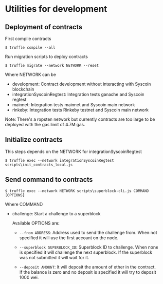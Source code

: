 # Utilities for development

## Deployment of contracts

First compile contracts

    $ truffle compile --all

Run migration scripts to deploy contracts

    $ truffle migrate --network NETWORK --reset

Where NETWORK can be

*   development: Contract development without interacting with Syscoin blockchain
*   integrationSyscoinRegtest: Integration tests ganache and Syscoin regtest
*   mainnet: Integration tests mainnet and Syscoin main network
*   rinkeby: Integration tests Rinkeby testnet and Syscoin main network

Note: There's a ropsten network but currently contracts are too large to be
deployed with the gas limit of 4.7M gas.

## Initialize contracts

This steps depends on the NETWORK for integrationSyscoinRegtest

    $ truffle exec --network integrationSyscoinRegtest scripts\init_contracts_local.js

## Send command to contracts

    $ truffle exec --network NETWORK scripts\superblock-cli.js COMMAND [OPTIONS]

Where COMMAND

*   challenge: Start a challenge to a superblock

    Available OPTIONS are:

    *   `--from ADDRESS`: Address used to send the challenge from.
        When not specified it will use the first account on the node.

    *   `--superblock SUPERBLOCK_ID`: Superblock ID to challenge.
        When none is specified it will challenge the next superblock.
        If the superblock was not submitted it will wait for it.

    *   `--deposit AMOUNT`: It will deposit the amount of ether in the contract.
        If the balance is zero and no deposit is specified it
        will try to deposit 1000 wei.
